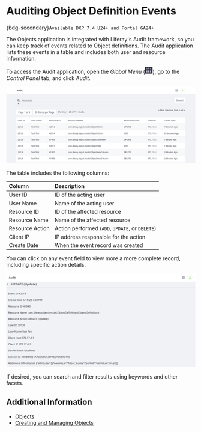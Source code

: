 # Auditing Object Definition Events

{bdg-secondary}`Available DXP 7.4 U24+ and Portal GA24+`

The Objects application is integrated with Liferay's Audit framework, so you can keep track of events related to Object definitions. The Audit application lists these events in a table and includes both user and resource information.

To access the Audit application, open the *Global Menu* (![Global Menu](../../../images/icon-applications-menu.png)), go to the *Control Panel* tab, and click *Audit*.

![Click on Audit in the Control Panel to view events related to Object definitions.](./auditing-object-definition-events/images/01.png)

The table includes the following columns:

| Column | Description |
| :--- | :--- |
| User ID | ID of the acting user |
| User Name | Name of the acting user |
| Resource ID | ID of the affected resource |
| Resource Name | Name of the affected resource |
| Resource Action | Action performed (`ADD`, `UPDATE`, or `DELETE`) |
| Client IP | IP address responsible for the action |
| Create Date | When the event record was created |

You can click on any event field to view more a more complete record, including specific action details.

![Click on an event field to view more details.](./auditing-object-definition-events/images/02.png)

If desired, you can search and filter results using keywords and other facets.

## Additional Information

* [Objects](../../objects.md)
* [Creating and Managing Objects](../creating-and-managing-objects.md)
